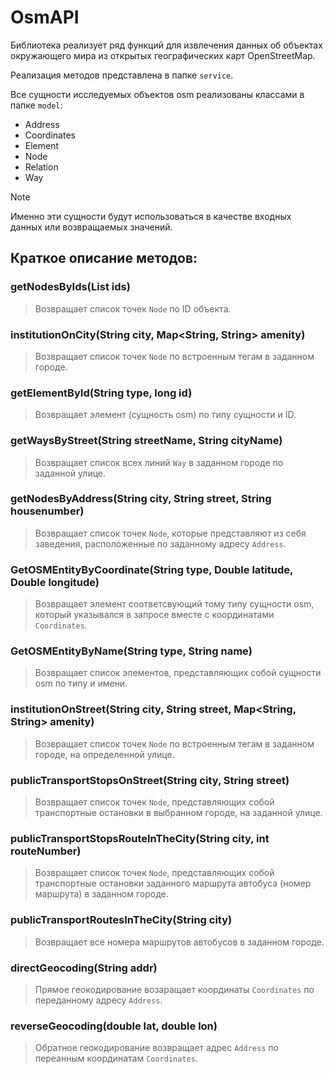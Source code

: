 # **OsmAPI**
Библиотека реализует ряд функций для извлечения данных об объектах окружающего мира из открытых географических карт OpenStreetMap. 

Реализация методов представлена в папке `service`.

Все сущности исследуемых объектов osm реализованы классами в папке `model`:
+ Address
+ Coordinates
+ Element
+ Node
+ Relation
+ Way

> [!NOTE]
> Именно эти сущности будут использоваться в качестве входных данных или возвращаемых значений.

## **Краткое описание методов:**
### getNodesByIds(List<Long> ids)
> Возвращает список точек `Node` по ID объекта.

### institutionOnCity(String city, Map<String, String> amenity)
> Возвращает список точек `Node` по встроенным тегам в заданном городе.

### getElementById(String type, long id) 
> Возвращает элемент (сущность osm) по типу сущности и ID.

### getWaysByStreet(String streetName, String cityName)
> Возвращает список всех линий `Way` в заданном городе по заданной улице.

### getNodesByAddress(String city, String street, String housenumber)
> Возвращает список точек `Node`, которые представляют из себя заведения, расположенные по заданному адресу `Address`.

### GetOSMEntityByCoordinate(String type, Double latitude, Double longitude)
> Возвращает элемент соответсвующий тому типу сущности osm, который указывался в запросе вместе с координатами `Coordinates`.
  
### GetOSMEntityByName(String type, String name)
> Возвращает список элементов, представляющих собой сущности osm по типу и имени.

### institutionOnStreet(String city, String street, Map<String, String> amenity)
> Возвращает список точек `Node` по встроенным тегам в заданном городе, на определенной улице.

### publicTransportStopsOnStreet(String city, String street)
> Возвращает список точек `Node`, представляющих собой транспортные остановки в выбранном городе, на заданной улице.

### publicTransportStopsRouteInTheCity(String city, int routeNumber)
> Возвращает список точек `Node`, представляющих собой транспортные остановки заданного маршрута автобуса (номер маршрута) в заданном городе.

### publicTransportRoutesInTheCity(String city)
> Возвращает все номера маршрутов автобусов в заданном городе.

### directGeocoding(String addr)
> Прямое геокодирование возаращает координаты `Coordinates` по переданному адресу `Address`.

### reverseGeocoding(double lat, double lon)
> Обратное геокодирование возвращает адрес `Address` по переанным координатам `Coordinates`.
